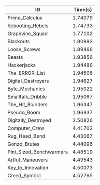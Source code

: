 |ID|Time(s)|
|-|-|
|Prime_Calculus|1.74079|
|Rebooting_Rebels|1.74733|
|Grapevine_Squad|1.77102|
|Blackouts|1.80992|
|Loose_Screws|1.89466|
|Beasts|1.93856|
|Hackerjacks|1.94486|
|The_ERROR_List|1.94506|
|Digital_Destroyers|1.94627|
|Byte_Mechanics|1.95022|
|Smalltalk_Dribble|1.95067|
|The_Hit_Blunders|1.96347|
|Pseudo_Boom|1.96937|
|Digitally_Destroyed|2.50826|
|Computer_Crew|4.41702|
|Rug_Heed_Bend|4.43067|
|Gonzo_Brutes|4.44096|
|Pint_Sized_Benchwarmers|4.48519|
|Artful_Maneuvers|4.49543|
|Key_to_Innovation|4.50073|
|Creed_Symbol|4.52765|
